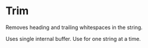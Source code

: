 # Trim

Removes heading and trailing whitespaces in the string.

Uses single internal buffer. Use for one string at a time.
